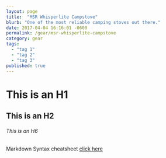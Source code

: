 ```yaml
---
layout: page
title:  "MSR Whisperlite Campstove"
blurb: "One of the most reliable camping stoves out there."
date: 2017-04-04 16:16:01 -0600
permalink: /gear/msr-whisperlite-campstove
category: gear
tags:
  - "tag 1"
  - "tag 2"
  - "tag 3"
published: true
---
```


# This is an H1

## This is an H2

###### This is an H6

Markdown Syntax cheatsheet [click here](https://help.ghost.org/hc/en-us/articles/224410728-Markdown-Guide)
